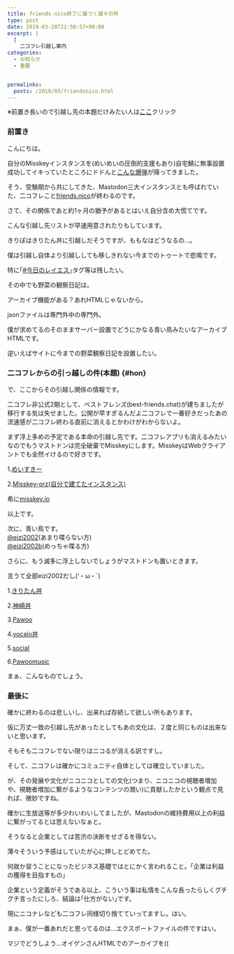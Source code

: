 ```yaml
---
title: friends.nico終了に基づく諸々の件
type: post
date: 2019-03-28T22:50:57+00:00
excerpt: |
  |
    二コフレ引越し案内
categories:
  - お知らせ
  - 重要


permalinks:
  posts: /2019/03/friendsnico.html
---
```

※前置き長いので引越し先の本題だけみたい人は<a href="#hon">ここ</a>クリック

### 前置き
こんにちは。  

自分のMisskeyインスタンスを(めいめいの圧倒的支援もあり)自宅鯖に無事設置成功してイキっていたところにドドんと[こんな爆弾](https://blog.nicovideo.jp/niconews/105071.html)が降ってきました。  

そう、受験期から共にしてきた、Mastodon三大インスタンスとも呼ばれていた、二コフレこと[friends.nico](https://friends.nico/)が終わるのです。  

さて、その関係であと約1ヶ月の猶予があるとはいえ自分含め大慌てです。  

こんな引越し先リストが早速用意されたりもしています。  

きりぼはきりたん丼に引越しだそうですが、ももなはどうなるの…。  

僕は引越し自体より引越ししても移しきれない今までのトゥートで悲鳴です。  

特に｢[#今日のレイエス](https://friends.nico/tags/%E4%BB%8A%E6%97%A5%E3%81%AE%E3%83%AC%E3%82%A4%E3%82%A8%E3%82%B9)｣タグ等は残したい。  

その中でも野菜の観察日記は。  

アーカイブ機能がある？あれHTMLじゃないから。  

jsonファイルは専門外中の専門外。  

僕が求めてるのそのままサーバー設置でどうにかなる青い鳥みたいなアーカイブHTMLです。  

逆いえばサイトに今までの野菜観察日記を設置したい。  

### 二コフレからの引っ越しの件(本題) {#hon}
で、ここからその引越し関係の情報です。  

二コフレ非公式2期として、ベストフレンズ(best-friends.chat)が建ちましたが移行する気は失せました。公開が早すぎるんだよ二コフレで一番好きだったあの流速感が二コフレ終わる直前に消えるとかわけがわからないよ。  

まず浮上多めの予定である本命の引越し先です。二コフレアプリも消えるみたいなのでもうマストドンは完全破棄でMisskeyにします。MisskeyはWebクライアントでも全然イけるので好きです。  

1.[めいすきー](https://misskey.m544.net/@eizi2002/)  

2.[Misskey-orz(自分で建てたインスタンス)](https://eizi2002.orz.hm/@eizi2002)  

希に[misskey.io](https://misskey.io/@eizi2002)  

以上です。  

次に、青い鳥です。  
[@eizi2002](https://twitter.com/eizi2002)(あまり喋らない方)  
[@eizi2002b](https://twitter.com/eizi2002b)(めっちゃ喋る方)  

さらに、もう滅多に浮上しないでしょうがマストドンも置いときます。  

言うて全部eizi2002だし(‘・ω・`)  

1.[きりたん丼](https://kiritan.work/@eizi2002)  

2.[神崎丼](https://knzk.me/@eizi2002)  

3.[Pawoo](https://pawoo.net/@eizi2002)  

4.[vocalo丼](https://vocalodon.net/@eizi2002)  

5.[social](https://mastodon.social/@eizi2002)  

6.[Pawoomusic](https://music.pawoo.net/@eizi2002)  

まぁ、こんなものでしょう。  

### 最後に
確かに終わるのは悲しいし、出来れば存続して欲しい所もあります。  

仮に万丈一致の引越し先があったとしてもあの文化は、２度と同じものは出来ないと思います。  

そもそも二コフレでない限りはニコるが消える訳ですし。  

そして、二コフレは確かにコミュニティ自体としては確立していました。  

が、その発展や文化がニコニコとしての文化(つまり、ニコニコの視聴者増加や、視聴者増加に繋がるようなコンテンツの潤い)に貢献したかという観点で見れば、微妙ですね。  

 確かに生放送等が多少わいわいしてましたが、Mastodonの維持費用以上の利益に繋がってるとは思えないなぁと。  

そうなると企業としては苦渋の決断をせざるを得ない。  

薄々そういう予感はしていたが心に押しとどめてた。  

何故か習うことになったビジネス基礎ではとにかく言われること。｢企業は利益の獲得を目指すもの｣  

企業という定義がそうである以上、こういう事は私情をこんな長ったらしくグチグチ言ったにしろ、結論は｢仕方がない｣です。  

現にニコナレなども二コフレ同様切り捨てていってますし。はい。  

まぁ、僕が一番あれだと思ってるのは…エクスポートファイルの件ですはい。  

マジでどうしよう…オイゲンさんHTMLでのアーカイブを((